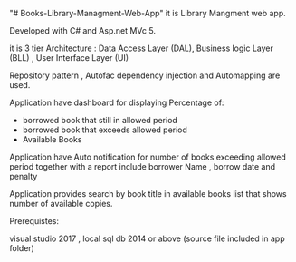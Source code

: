 "# Books-Library-Managment-Web-App" 
it is Library Mangment web app.

Developed with C# and Asp.net MVc 5.

it is 3 tier Architecture :
Data Access Layer (DAL), Business logic Layer (BLL) , User Interface Layer (UI)

Repository pattern , Autofac dependency injection and Automapping are used.


Application have dashboard for displaying Percentage of:
- borrowed book that still in allowed period 
- borrowed book that exceeds allowed period
- Available Books

Application have Auto notification for number of books exceeding allowed period
together with a report include borrower Name , borrow date and penalty

Application provides search by book title in available books list that shows
number of available copies.

Prerequistes:

visual studio 2017 , local sql db 2014 or above (source file included in app
folder)
